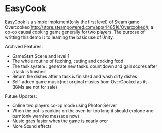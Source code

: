 # EasyCook

EasyCook is a simple implement(only the first level) of Steam game Overcooked(http://store.steampowered.com/app/448510/Overcooked/), a co-op causal cooking game generally for two players. The purpose of writting this demo is to learning the basic use of Unity. 

Archived Features:
* GameStart Scene and level 1
* The whole routine of fetching, cutting and cooking food
* The task system : generate new tasks, count down and gain scores after a task is finished
* Return the dishes after a task is finished and wash dirty dishes
* Self-added game music(not original musics from OverCooked as its BGMs are not for sale)

Future Updates:
* Online two players co-op mode using Photon Server
* When the pot is cooking on the oven for too long it should explode and burn(only warning message now)
* Music goes faster when the game is nearly over
* More Sound effects
